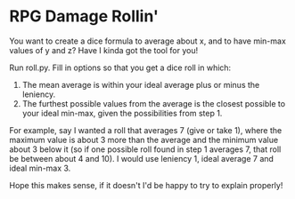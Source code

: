 # RPG Damage Rollin'

You want to create a dice formula to average about x, and to have min-max values of y and z? Have I kinda got the tool for you!

Run roll.py. Fill in options so that you get a dice roll in which:

1. The mean average is within your ideal average plus or minus the leniency.
2. The furthest possible values from the average is the closest possible to your ideal min-max, given the possibilities from step 1.

For example, say I wanted a roll that averages 7 (give or take 1), where the maximum value is about 3 more than the average and the minimum value about 3 below it (so if one possible roll found in step 1 averages 7, that roll be between about 4 and 10). I would use leniency 1, ideal average 7 and ideal min-max 3.

Hope this makes sense, if it doesn't I'd be happy to try to explain properly!
